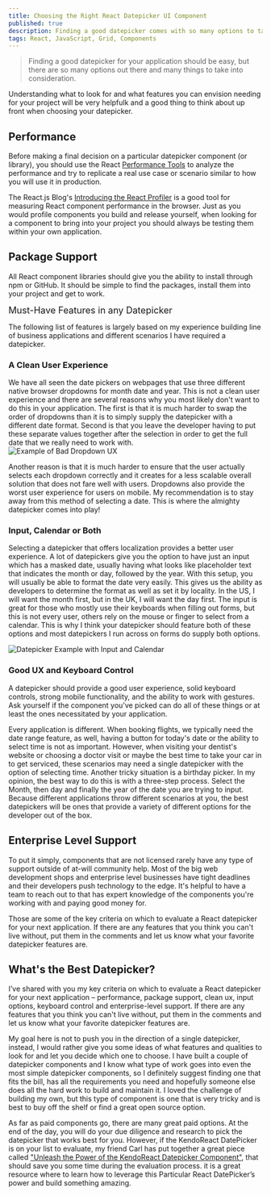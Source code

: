 ```yaml
---
title: Choosing the Right React Datepicker UI Component
published: true
description: Finding a good datepicker comes with so many options to take into consideration, let's talk about what features to look for in a React datepicker!
tags: React, JavaScript, Grid, Components
---
```


> Finding a good datepicker for your application should be easy, but there are so many options out there and many things to take into consideration.

Understanding what to look for and what features you can envision needing for your project will be very helpfulk and a good thing to think about up front when choosing your datepicker.

## Performance

Before making a final decision on a particular datepicker component (or library), you should use the React [Performance Tools](https://reactjs.org/docs/perf.html) to analyze the performance and try to replicate a real use case or scenario similar to how you will use it in production.

The React.js Blog's [Introducing the React Profiler](https://reactjs.org/blog/2018/09/10/introducing-the-react-profiler.html) is a good tool for measuring React component performance in the browser. Just as you would profile components you build and release yourself, when looking for a component to bring into your project you should always be testing them within your own application.

## Package Support

All React component libraries should give you the ability to install through npm or GitHub. It should be simple to find the packages, install them into your project and get to work.

<span style="font-size: 18px;">Must-Have Features in any Datepicker</span>  

The following list of features is largely based on my experience building line of business applications and different scenarios I have required a datepicker.

### A Clean User Experience

We have all seen the date pickers on webpages that use three different native browser dropdowns for month date and year. This is not a clean user experience and there are several reasons why you most likely don't want to do this in your application. The first is that it is much harder to swap the order of dropdowns than it is to simply supply the datepicker with a different date format. Second is that you leave the developer having to put these separate values together after the selection in order to get the full date that we really need to work with.  
![Example of Bad Dropdown UX](https://d585tldpucybw.cloudfront.net/sfimages/default-source/default-album/threedropdowns.gif?sfvrsn=96df7da_1 "Example of Bad Dropdown UX")

Another reason is that it is much harder to ensure that the user actually selects each dropdown correctly and it creates for a less scalable overall solution that does not fare well with users. Dropdowns also provide the worst user experience for users on mobile. My recommendation is to stay away from this method of selecting a date. This is where the almighty datepicker comes into play!

### Input, Calendar or Both

Selecting a datepicker that offers localization provides a better user experience. A lot of datepickers give you the option to have just an input which has a masked date, usually having what looks like placeholder text that indicates the month or day, followed by the year. With this setup, you will usually be able to format the date very easily. This gives us the ability as developers to determine the format as well as set it by locality. In the US, I will want the month first, but in the UK, I will want the day first. The input is great for those who mostly use their keyboards when filling out forms, but this is not every user, others rely on the mouse or finger to select from a calendar. This is why I think your datepicker should feature both of these options and most datepickers I run across on forms do supply both options.  

![Datepicker Example with Input and Calendar](https://d585tldpucybw.cloudfront.net/sfimages/default-source/default-album/inputandcalendar.gif?sfvrsn=55f2ca66_1 "Datepicker Example with Input and Calendar")

### Good UX and Keyboard Control

A datepicker should provide a good user experience, solid keyboard controls, strong mobile functionality, and the ability to work with gestures. Ask yourself if the component you’ve picked can do all of these things or at least the ones necessitated by your application.

Every application is different. When booking flights, we typically need the date range feature, as well, having a button for today's date or the ability to select time is not as important. However, when visiting your dentist's website or choosing a doctor visit or maybe the best time to take your car in to get serviced, these scenarios may need a single datepicker with the option of selecting time. Another tricky situation is a birthday picker. In my opinion, the best way to do this is with a three-step process. Select the Month, then day and finally the year of the date you are trying to input. Because different applications throw different scenarios at you, the best datepickers will be ones that provide a variety of different options for the developer out of the box.

## Enterprise Level Support

To put it simply, components that are not licensed rarely have any type of support outside of at-will community help. Most of the big web development shops and enterprise level businesses have tight deadlines and their developers push technology to the edge. It's helpful to have a team to reach out to that has expert knowledge of the components you're working with and paying good money for.

Those are some of the key criteria on which to evaluate a React datepicker for your next application. If there are any features that you think you can't live without, put them in the comments and let us know what your favorite datepicker features are.

## What's the Best Datepicker?

I’ve shared with you my key criteria on which to evaluate a React datepicker for your next application – performance, package support, clean ux, input options, keyboard control and enterprise-level support. If there are any features that you think you can't live without, put them in the comments and let us know what your favorite datepicker features are.

My goal here is not to push you in the direction of a single datepicker, instead, I would rather give you some ideas of what features and qualities to look for and let you decide which one to choose. I have built a couple of datepicker components and I know what type of work goes into even the most simple datepicker components, so I definitely suggest finding one that fits the bill, has all the requirements you need and hopefully someone else does all the hard work to build and maintain it. I loved the challenge of building my own, but this type of component is one that is very tricky and is best to buy off the shelf or find a great open source option.

As far as paid components go, there are many great paid options. At the end of the day, you will do your due diligence and research to pick the datepicker that works best for you. However, if the KendoReact DatePicker is on your list to evaluate, my friend Carl has put together a great piece called ["Unleash the Power of the KendoReact Datepicker Component"](https://www.telerik.com/blogs/powerful-react-datepicker-component-example), that should save you some time during the evaluation process. it is a great resource where to learn how to leverage this Particular React DatePicker’s power and build something amazing.